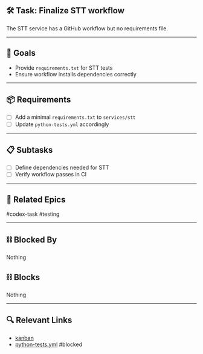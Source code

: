 ## 🛠️ Task: Finalize STT workflow

The STT service has a GitHub workflow but no requirements file.

---

## 🎯 Goals
- Provide `requirements.txt` for STT tests
- Ensure workflow installs dependencies correctly

---

## 📦 Requirements
- [ ] Add a minimal `requirements.txt` to `services/stt`
- [ ] Update `python-tests.yml` accordingly

---

## 📋 Subtasks
- [ ] Define dependencies needed for STT
- [ ] Verify workflow passes in CI

---

## 🔗 Related Epics
#codex-task #testing

---

## ⛓️ Blocked By
Nothing

## ⛓️ Blocks
Nothing

---

## 🔍 Relevant Links
- [kanban](../boards/kanban.md)
- [python-tests.yml](../../services/stt/.github/workflows/python-tests.yml)
#blocked
